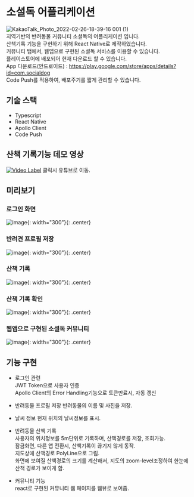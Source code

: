 # 소셜독 어플리케이션
![KakaoTalk_Photo_2022-02-26-18-39-16 001 (1)](https://user-images.githubusercontent.com/61589338/177762295-fccfefd1-f17e-4c54-b9a9-12c6162b7228.png)      
지역기반의 반려동물 커뮤니티 소셜독의 어플리케이션 입니다.     
산책기록 기능을 구현하기 위해 React Native로 제작하였습니다.   
커뮤니티 탭에서, 웹앱으로 구현된 소셜독 서비스를 이용할 수 있습니다.  
플레이스토어에 배포되어 현재 다운로드 할 수 있습니다.  
App 다운로드(안드로이드) : https://play.google.com/store/apps/details?id=com.socialdog    
Code Push를 적용하여, 배포주기를 짧게 관리할 수 있습니다.


## 기술 스택
 * Typescript
 * React Native
 * Apollo Client
 * Code Push

## 산책 기록기능 데모 영상
[![Video Label](http://img.youtube.com/vi/lpWQvNLFCIo/0.jpg)](https://youtu.be/lpWQvNLFCIo)
클릭시 유튜브로 이동.


## 미리보기
### 로그인 화면
![image](https://user-images.githubusercontent.com/61589338/185923431-8f568f54-d500-4f81-9c3d-1202c94b661e.png){: width="300"}{: .center}
### 반려견 프로필 저장
![image](https://user-images.githubusercontent.com/61589338/185923471-56d4b46c-8c18-4393-80dd-bc3232e85aec.png){: width="300"}{: .center}
### 산책 기록
![image](https://user-images.githubusercontent.com/61589338/185923521-6710536a-f9c9-4980-a774-489d242c8c1c.png){: width="300"}{: .center}
### 산책 기록 확인
![image](https://user-images.githubusercontent.com/61589338/185923578-13bf169f-6e2b-4b7b-9158-6597491b22fd.png){: width="300"}{: .center}
### 웹앱으로 구현된 소셜독 커뮤니티
![image](https://user-images.githubusercontent.com/61589338/185923650-328ca851-0ffe-43b1-a7e0-d083603861f0.png){: width="300"}{: .center}


## 기능 구현
 - 로그인 관련  
 JWT Token으로 사용자 인증  
 Apollo Client의 Error Handling기능으로 토큰만료시, 자동 갱신

 - 반려동물 프로필 저장
 반려동물의 이름 및 사진을 저장.

 - 날씨 정보
 현재 위치의 날씨정보를 표시.

 - 반려동물 산책 기록    
 사용자의 위치정보를 5m단위로 기록하며, 산책경로를 저장, 조회가능.  
 잠금화면, 다른 앱 전환시, 산책기록이 끊기지 않게 동작.  
 지도상에 산책경로 PolyLine으로 그림.  
 화면에 보여질 산책경로의 크기를 계산해서, 지도의 zoom-level조정하여 한눈에 산책 경로가 보이게 함.
  
 - 커뮤니티 기능  
 react로 구현된 커뮤니티 웹 페이지를 웹뷰로 보여줌.